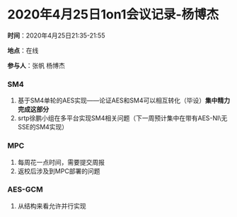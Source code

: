 # 2020年4月25日1on1会议记录-杨博杰

**时间**：2020年4月25日21:35-21:55

**地点**：在线

**参与人**：张帆 杨博杰

### SM4
1. 基于SM4单轮的AES实现——论证AES和SM4可以相互转化（毕设）**集中精力完成这部分**
2. srtp徐鹏小组在多平台实现SM4相关问题（下一周预计集中在带有AES-NI\无SSE的SM4实现）

### MPC
1. 每周花一点时间，需要提交周报
2. 返校后涉及到MPC部署的问题

### AES-GCM
1. 从结构来看允许并行实现
